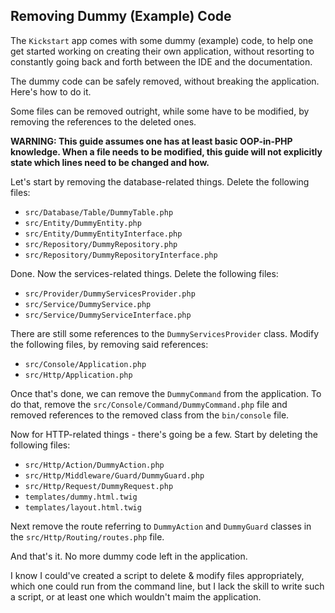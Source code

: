 ## Removing Dummy (Example) Code

The `Kickstart` app comes with some dummy (example) code, to help one get started working on creating their own
application, without resorting to constantly going back and forth between the IDE and the documentation.

The dummy code can be safely removed, without breaking the application. Here's how to do it.

Some files can be removed outright, while some have to be modified, by removing the references to the deleted ones.

**WARNING: This guide assumes one has at least basic OOP-in-PHP knowledge. When a file needs to be modified, this guide 
will not explicitly state which lines need to be changed and how.**

Let's start by removing the database-related things. Delete the following files:

* `src/Database/Table/DummyTable.php`
* `src/Entity/DummyEntity.php`
* `src/Entity/DummyEntityInterface.php`
* `src/Repository/DummyRepository.php`
* `src/Repository/DummyRepositoryInterface.php`

Done. Now the services-related things. Delete the following files:

* `src/Provider/DummyServicesProvider.php`
* `src/Service/DummyService.php`
* `src/Service/DummyServiceInterface.php`

There are still some references to the `DummyServicesProvider` class. Modify the following files, by removing said
references:

* `src/Console/Application.php`
* `src/Http/Application.php`

Once that's done, we can remove the `DummyCommand` from the application. To do that, remove the 
`src/Console/Command/DummyCommand.php` file and removed references to the removed class from the `bin/console` file.

Now for HTTP-related things - there's going be a few. Start by deleting the following files:

* `src/Http/Action/DummyAction.php`
* `src/Http/Middleware/Guard/DummyGuard.php`
* `src/Http/Request/DummyRequest.php`
* `templates/dummy.html.twig`
* `templates/layout.html.twig`

Next remove the route referring to `DummyAction` and `DummyGuard` classes in the `src/Http/Routing/routes.php` file.

And that's it. No more dummy code left in the application.

I know I could've created a script to delete & modify files appropriately, which one could run from the command line,
but I lack the skill to write such a script, or at least one which wouldn't maim the application.
